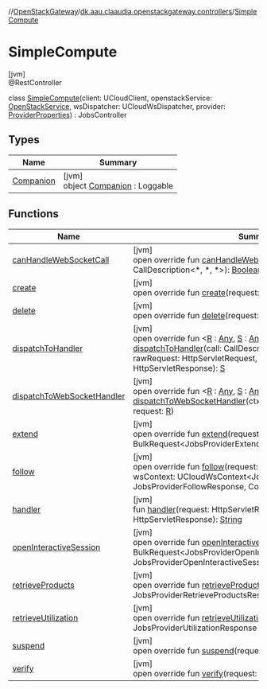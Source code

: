 //[OpenStackGateway](../../../index.md)/[dk.aau.claaudia.openstackgateway.controllers](../index.md)/[SimpleCompute](index.md)

# SimpleCompute

[jvm]\
@RestController

class [SimpleCompute](index.md)(client: UCloudClient, openstackService: [OpenStackService](../../dk.aau.claaudia.openstackgateway.services/-open-stack-service/index.md), wsDispatcher: UCloudWsDispatcher, provider: [ProviderProperties](../../dk.aau.claaudia.openstackgateway.config/-provider-properties/index.md)) : JobsController

## Types

| Name | Summary |
|---|---|
| [Companion](-companion/index.md) | [jvm]<br>object [Companion](-companion/index.md) : Loggable |

## Functions

| Name | Summary |
|---|---|
| [canHandleWebSocketCall](index.md#-806668799%2FFunctions%2F-1216412040) | [jvm]<br>open override fun [canHandleWebSocketCall](index.md#-806668799%2FFunctions%2F-1216412040)(call: CallDescription&lt;*, *, *&gt;): [Boolean](https://kotlinlang.org/api/latest/jvm/stdlib/kotlin/-boolean/index.html) |
| [create](create.md) | [jvm]<br>open override fun [create](create.md)(request: BulkRequest&lt;Job&gt;) |
| [delete](delete.md) | [jvm]<br>open override fun [delete](delete.md)(request: BulkRequest&lt;Job&gt;) |
| [dispatchToHandler](index.md#2087156498%2FFunctions%2F-1216412040) | [jvm]<br>open override fun &lt;[R](index.md#2087156498%2FFunctions%2F-1216412040) : [Any](https://kotlinlang.org/api/latest/jvm/stdlib/kotlin/-any/index.html), [S](index.md#2087156498%2FFunctions%2F-1216412040) : [Any](https://kotlinlang.org/api/latest/jvm/stdlib/kotlin/-any/index.html), [E](index.md#2087156498%2FFunctions%2F-1216412040) : [Any](https://kotlinlang.org/api/latest/jvm/stdlib/kotlin/-any/index.html)&gt; [dispatchToHandler](index.md#2087156498%2FFunctions%2F-1216412040)(call: CallDescription&lt;[R](index.md#2087156498%2FFunctions%2F-1216412040), [S](index.md#2087156498%2FFunctions%2F-1216412040), [E](index.md#2087156498%2FFunctions%2F-1216412040)&gt;, request: [R](index.md#2087156498%2FFunctions%2F-1216412040), rawRequest: HttpServletRequest, rawResponse: HttpServletResponse): [S](index.md#2087156498%2FFunctions%2F-1216412040) |
| [dispatchToWebSocketHandler](index.md#-976524103%2FFunctions%2F-1216412040) | [jvm]<br>open override fun &lt;[R](index.md#-976524103%2FFunctions%2F-1216412040) : [Any](https://kotlinlang.org/api/latest/jvm/stdlib/kotlin/-any/index.html), [S](index.md#-976524103%2FFunctions%2F-1216412040) : [Any](https://kotlinlang.org/api/latest/jvm/stdlib/kotlin/-any/index.html), [E](index.md#-976524103%2FFunctions%2F-1216412040) : [Any](https://kotlinlang.org/api/latest/jvm/stdlib/kotlin/-any/index.html)&gt; [dispatchToWebSocketHandler](index.md#-976524103%2FFunctions%2F-1216412040)(ctx: UCloudWsContext&lt;[R](index.md#-976524103%2FFunctions%2F-1216412040), [S](index.md#-976524103%2FFunctions%2F-1216412040), [E](index.md#-976524103%2FFunctions%2F-1216412040)&gt;, request: [R](index.md#-976524103%2FFunctions%2F-1216412040)) |
| [extend](extend.md) | [jvm]<br>open override fun [extend](extend.md)(request: BulkRequest&lt;JobsProviderExtendRequestItem&gt;) |
| [follow](follow.md) | [jvm]<br>open override fun [follow](follow.md)(request: JobsProviderFollowRequest, wsContext: UCloudWsContext&lt;JobsProviderFollowRequest, JobsProviderFollowResponse, CommonErrorMessage&gt;) |
| [handler](index.md#1373748360%2FFunctions%2F-1216412040) | [jvm]<br>fun [handler](index.md#1373748360%2FFunctions%2F-1216412040)(request: HttpServletRequest, response: HttpServletResponse): [String](https://kotlinlang.org/api/latest/jvm/stdlib/kotlin/-string/index.html) |
| [openInteractiveSession](open-interactive-session.md) | [jvm]<br>open override fun [openInteractiveSession](open-interactive-session.md)(request: BulkRequest&lt;JobsProviderOpenInteractiveSessionRequestItem&gt;): JobsProviderOpenInteractiveSessionResponse |
| [retrieveProducts](retrieve-products.md) | [jvm]<br>open override fun [retrieveProducts](retrieve-products.md)(request: [Unit](https://kotlinlang.org/api/latest/jvm/stdlib/kotlin/-unit/index.html)): JobsProviderRetrieveProductsResponse |
| [retrieveUtilization](retrieve-utilization.md) | [jvm]<br>open override fun [retrieveUtilization](retrieve-utilization.md)(request: [Unit](https://kotlinlang.org/api/latest/jvm/stdlib/kotlin/-unit/index.html)): JobsProviderUtilizationResponse |
| [suspend](suspend.md) | [jvm]<br>open override fun [suspend](suspend.md)(request: BulkRequest&lt;Job&gt;) |
| [verify](verify.md) | [jvm]<br>open override fun [verify](verify.md)(request: BulkRequest&lt;Job&gt;) |
